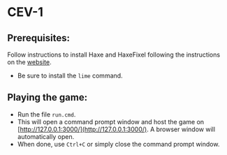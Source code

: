 # CEV-1

## Prerequisites:
Follow instructions to install Haxe and HaxeFixel following the instructions on the [website](https://haxeflixel.com/documentation/getting-started/).
* Be sure to install the `lime` command.

## Playing the game:
* Run the file `run.cmd`.
* This will open a command prompt window and host the game on [http://127.0.0.1:3000/](http://127.0.0.1:3000/). A browser window will automatically open.
* When done, use `Ctrl+C` or simply close the command prompt window.
